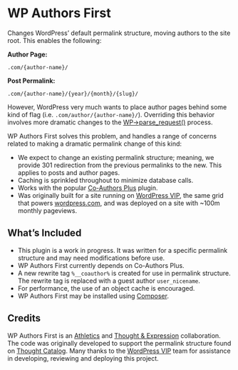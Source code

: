# WP Authors First

Changes WordPress’ default permalink structure, moving authors to the site root. This enables the following:

**Author Page:**

`.com/{author-name}/`

**Post Permalink:**

`.com/{author-name}/{year}/{month}/{slug}/`

However, WordPress very much wants to place author pages behind some kind of flag (i.e. `.com/author/{author-name}/`). Overriding this behavior involves more dramatic changes to the [WP->parse_request()](http://codex.wordpress.org/Query_Overview#More_on_WP-.3Eparse_request.28.29) process.

WP Authors First solves this problem, and handles a range of concerns related to making a dramatic permalink change of this kind:

* We expect to change an existing permalink structure; meaning, we provide 301 redirection from the previous permalinks to the new. This applies to posts and author pages.
* Caching is sprinkled throughout to minimize database calls.
* Works with the popular [Co-Authors Plus](https://wordpress.org/plugins/co-authors-plus/) plugin.
* Was originally built for a site running on [WordPress VIP](http://vip.wordpress.com/), the same grid that powers [wordpress.com](http://wordpress.com), and was deployed on a site with ~100m monthly pageviews.

## What’s Included

* This plugin is a work in progress. It was written for a specific permalink structure and may need modifications before use.
* WP Authors First currently depends on Co-Authors Plus.
* A new rewrite tag `%__coauthor%` is created for use in permalink structure. The rewrite tag is replaced with a guest author `user_nicename`.
* For performance, the use of an object cache is encouraged.
* WP Authors First may be installed using [Composer](https://getcomposer.org/).

## Credits

WP Authors First is an [Athletics](http://athleticsnyc.com) and [Thought & Expression](http://thought.is) collaboration. The code was originally developed to support the permalink structure found on [Thought Catalog](http://thoughtcatalog.com/). Many thanks to the [WordPress VIP](http://vip.wordpress.com) team for assistance in developing, reviewing and deploying this project.